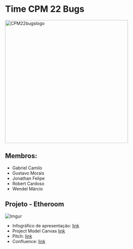 # Time CPM 22 Bugs

<img src="https://imgur.com/4l0lTPN.png" alt="CPM22bugslogo" width="400"/>

## Membros:
- Gabriel Camilo
- Gustavo Morais
- Jonathan Felipe
- Robert Cardoso
- Wendel Márcio

## Projeto - Etheroom

![Imgur](https://imgur.com/5OtOLwE.png)

- Infográfico de apresentação: [link](https://www.canva.com/design/DAGBTvGa7b0/SNZJTyTx0FxIdC952fsDvA/edit?utm_content=DAGBTvGa7b0&utm_campaign=designshare&utm_medium=link2&utm_source=sharebutton)
- Project Model Canvas [link](https://www.canva.com/design/DAGB3sOnX-I/4c0xUL8AcWWxWmXjkfEQAA/edit?utm_content=DAGB3sOnX-I&utm_campaign=designshare&utm_medium=link2&utm_source=sharebutton)
- Pitch: [link](https://www.canva.com/design/DAGCnWBM-2o/fKR2Za9VGJXHouab4HkjqA/edit?utm_content=DAGCnWBM-2o&utm_campaign=designshare&utm_medium=link2&utm_source=sharebutton)
- Confluence: [link](https://gabrielcamilo.atlassian.net/wiki/spaces/SD/embed/3702805)
